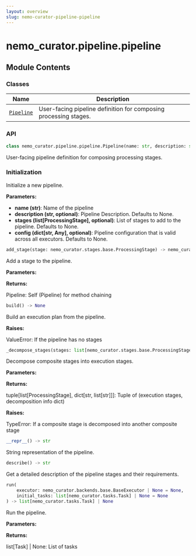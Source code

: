 ```yaml
---
layout: overview
slug: nemo-curator-pipeline-pipeline
---
```


# nemo_curator.pipeline.pipeline



## Module Contents

### Classes

| Name | Description |
|------|-------------|
| [`Pipeline`](#nemo_curatorpipelinepipelinepipeline) | User-facing pipeline definition for composing processing stages. |

### API

```python
class nemo_curator.pipeline.pipeline.Pipeline(name: str, description: str | None = None, stages: list[nemo_curator.stages.base.ProcessingStage] | None = None, config: dict[str, typing.Any] | None = None)
```

User-facing pipeline definition for composing processing stages.

### Initialization

Initialize a new pipeline.

**Parameters:**

- **name (str)**: Name of the pipeline
- **description (str, optional)**: Pipeline Description. Defaults to None.
- **stages (list[ProcessingStage], optional)**: List of stages to add to the pipeline. Defaults to None.
- **config (dict[str, Any], optional)**: Pipeline configuration that is valid across all executors. Defaults to None.


```python
add_stage(stage: nemo_curator.stages.base.ProcessingStage) -> nemo_curator.pipeline.pipeline.Pipeline
```

Add a stage to the pipeline.

**Parameters:**

**Returns:**

Pipeline: Self (Pipeline) for method chaining


```python
build() -> None
```

Build an execution plan from the pipeline.

**Raises:**

ValueError: If the pipeline has no stages


```python
_decompose_stages(stages: list[nemo_curator.stages.base.ProcessingStage | nemo_curator.stages.base.CompositeStage]) -> tuple[list[nemo_curator.stages.base.ProcessingStage], dict[str, list[str]]]
```

Decompose composite stages into execution stages.

**Parameters:**

**Returns:**

tuple[list[ProcessingStage], dict[str, list[str]]]: Tuple of (execution stages, decomposition info dict)

**Raises:**

TypeError: If a composite stage is decomposed into another composite stage


```python
__repr__() -> str
```

String representation of the pipeline.


```python
describe() -> str
```

Get a detailed description of the pipeline stages and their requirements.


```python
run(
    executor: nemo_curator.backends.base.BaseExecutor | None = None,
    initial_tasks: list[nemo_curator.tasks.Task] | None = None
) -> list[nemo_curator.tasks.Task] | None
```

Run the pipeline.

**Parameters:**

**Returns:**

list[Task] | None: List of tasks

